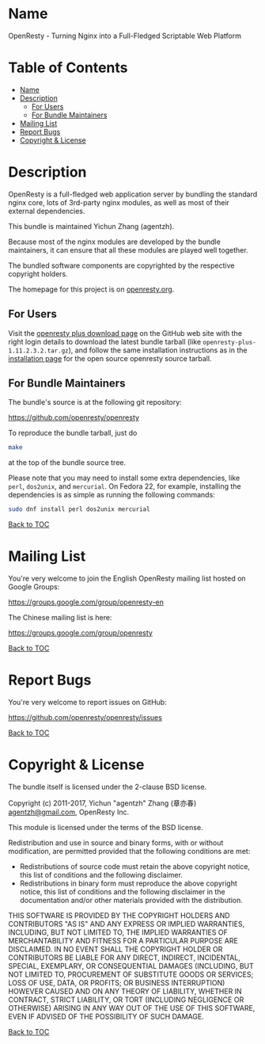 Name
====

OpenResty - Turning Nginx into a Full-Fledged Scriptable Web Platform

Table of Contents
=================

* [Name](#name)
* [Description](#description)
    * [For Users](#for-users)
    * [For Bundle Maintainers](#for-bundle-maintainers)
* [Mailing List](#mailing-list)
* [Report Bugs](#report-bugs)
* [Copyright & License](#copyright--license)

Description
===========

OpenResty is a full-fledged web application server by bundling the standard nginx core,
lots of 3rd-party nginx modules, as well as most of their external dependencies.

This bundle is maintained Yichun Zhang (agentzh).

Because most of the nginx modules are developed by the bundle maintainers, it can ensure
that all these modules are played well together.

The bundled software components are copyrighted by the respective copyright holders.

The homepage for this project is on [openresty.org](https://openresty.org/).

For Users
---------

Visit the [openresty plus download page](https://github.com/orinc/openresty-plus/releases) on the GitHub web site
with the right login details
to download the latest bundle tarball (like `openresty-plus-1.11.2.3.2.tar.gz`), and
follow the same installation instructions as in the [installation page](https://openresty.org/en/installation.html)
for the open source openresty source tarball.

For Bundle Maintainers
----------------------

The bundle's source is at the following git repository:

https://github.com/openresty/openresty

To reproduce the bundle tarball, just do

```bash
make
```

at the top of the bundle source tree.

Please note that you may need to install some extra dependencies, like `perl`, `dos2unix`, and `mercurial`.
On Fedora 22, for example, installing the dependencies
is as simple as running the following commands:

```bash
sudo dnf install perl dos2unix mercurial
```

[Back to TOC](#table-of-contents)

Mailing List
============

You're very welcome to join the English OpenResty mailing list hosted on Google Groups:

https://groups.google.com/group/openresty-en

The Chinese mailing list is here:

https://groups.google.com/group/openresty

[Back to TOC](#table-of-contents)

Report Bugs
===========

You're very welcome to report issues on GitHub:

https://github.com/openresty/openresty/issues

[Back to TOC](#table-of-contents)

Copyright & License
===================

The bundle itself is licensed under the 2-clause BSD license.

Copyright (c) 2011-2017, Yichun "agentzh" Zhang (章亦春) <agentzh@gmail.com>, OpenResty Inc.

This module is licensed under the terms of the BSD license.

Redistribution and use in source and binary forms, with or without
modification, are permitted provided that the following conditions are
met:

* Redistributions of source code must retain the above copyright notice, this list of conditions and the following disclaimer.
* Redistributions in binary form must reproduce the above copyright notice, this list of conditions and the following disclaimer in the documentation and/or other materials provided with the distribution.

THIS SOFTWARE IS PROVIDED BY THE COPYRIGHT HOLDERS AND CONTRIBUTORS "AS
IS" AND ANY EXPRESS OR IMPLIED WARRANTIES, INCLUDING, BUT NOT LIMITED
TO, THE IMPLIED WARRANTIES OF MERCHANTABILITY AND FITNESS FOR A
PARTICULAR PURPOSE ARE DISCLAIMED. IN NO EVENT SHALL THE COPYRIGHT
HOLDER OR CONTRIBUTORS BE LIABLE FOR ANY DIRECT, INDIRECT, INCIDENTAL,
SPECIAL, EXEMPLARY, OR CONSEQUENTIAL DAMAGES (INCLUDING, BUT NOT LIMITED
TO, PROCUREMENT OF SUBSTITUTE GOODS OR SERVICES; LOSS OF USE, DATA, OR
PROFITS; OR BUSINESS INTERRUPTION) HOWEVER CAUSED AND ON ANY THEORY OF
LIABILITY, WHETHER IN CONTRACT, STRICT LIABILITY, OR TORT (INCLUDING
NEGLIGENCE OR OTHERWISE) ARISING IN ANY WAY OUT OF THE USE OF THIS
SOFTWARE, EVEN IF ADVISED OF THE POSSIBILITY OF SUCH DAMAGE.

[Back to TOC](#table-of-contents)

